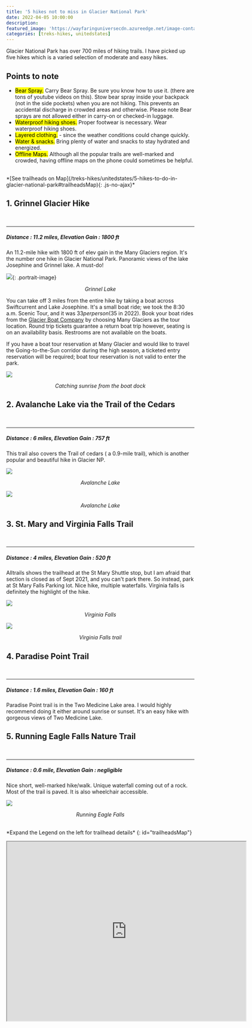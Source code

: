 ```yaml
---
title: '5 hikes not to miss in Glacier National Park'
date: 2022-04-05 10:00:00
description:
featured_image: 'https://wayfaringuniversecdn.azureedge.net/image-container/thumbnails/treks-hikes/glaciernationalparkhikethumbnail.jpg'
categories: [treks-hikes, unitedstates]
---
```


Glacier National Park has over 700 miles of hiking trails. I have picked up five hikes which is a varied selection of moderate and easy hikes.

## Points to note

* <mark>Bear Spray.</mark> Carry Bear Spray. Be sure you know how to use it. (there are tons of youtube videos on this). Stow bear spray inside your backpack (not in the side pockets) when you are not hiking. This prevents an accidental discharge in crowded areas and otherwise. Please note Bear sprays are not allowed either in carry-on or checked-in luggage.
* <mark>Waterproof hiking shoes.</mark> Proper footwear is necessary. Wear waterproof hiking shoes.
* <mark>Layered clothing.</mark> - since the weather conditions could change quickly.
* <mark>Water & snacks.</mark> Bring plenty of water and snacks to stay hydrated and energized.
* <mark>Offline Maps.</mark> Although all the popular trails are well-marked and crowded, having offline maps on the phone could sometimes be helpful.


<br>
*[See trailheads on Map](/treks-hikes/unitedstates/5-hikes-to-do-in-glacier-national-park#trailheadsMap){: .js-no-ajax}*
<br>

## 1. Grinnel Glacier Hike
<br>

---

##### Distance : _11.2 miles_, Elevation Gain : _1800 ft_

An 11.2-mile hike with 1800 ft of elev gain in the Many Glaciers region. It's the number one hike in Glacier National Park. Panoramic views of the lake Josephine and Grinnel lake. A must-do!

![]({{site.data.settings.basic_settings.cdn_url}}/treks-hikes/glaciernationalparkhikes/grinellglacier.jpg){: .portrait-image}
*<center class="image-caption">Grinnel Lake</center>*

You can take off 3 miles from the entire hike by taking a boat across Swiftcurrent and Lake Josephine. It's a small boat ride; we took the 8:30 a.m. Scenic Tour, and it was $33 per person ($35 in 2022). Book your boat rides from the [Glacier Boat Company](https://glacierparkboats.com/) by choosing Many Glaciers as the tour location. Round trip tickets guarantee a return boat trip however, seating is on an availability basis. Restrooms are not available on the boats.
<br>

If you have a boat tour reservation at Many Glacier and would like to travel the Going-to-the-Sun corridor during the high season, a ticketed entry reservation will be required; boat tour reservation is not valid to enter the park.

![]({{site.data.settings.basic_settings.cdn_url}}/treks-hikes/glaciernationalparkhikes/manyglaciersunrise.jpg)
*<center class="image-caption">Catching sunrise from the boat dock</center>*

## 2. Avalanche Lake via the Trail of the Cedars
<br>

---

##### Distance : _6 miles_, Elevation Gain : _757 ft_

This trail also covers the Trail of cedars ( a 0.9-mile trail), which is another popular and beautiful hike in Glacier NP.

![]({{site.data.settings.basic_settings.cdn_url}}/treks-hikes/glaciernationalparkhikes/avalanchelake.jpg)
*<center class="image-caption">Avalanche Lake</center>*

![]({{site.data.settings.basic_settings.cdn_url}}/treks-hikes/glaciernationalparkhikes/avalanchelakeglaciernationalpark.jpg)
*<center class="image-caption">Avalanche Lake</center>*


## 3. St. Mary and Virginia Falls Trail
<br>

---

##### Distance : _4 miles_, Elevation Gain : _520 ft_

Alltrails shows the trailhead at the St Mary Shuttle stop, but I am afraid that section is closed as of Sept 2021, and you can't park there. So instead, park at St Mary Falls Parking lot. Nice hike, multiple waterfalls. Virginia falls is definitely the highlight of the hike.

![]({{site.data.settings.basic_settings.cdn_url}}/treks-hikes/glaciernationalparkhikes/virginiafalls.jpg)
*<center class="image-caption">Virginia Falls</center>*

![]({{site.data.settings.basic_settings.cdn_url}}/treks-hikes/glaciernationalparkhikes/stmaryfallstrail.jpg)
*<center class="image-caption">Virginia Falls trail</center>*


## 4. Paradise Point Trail
<br>

---

##### Distance : _1.6 miles_, Elevation Gain : _160 ft_

Paradise Point trail is in the Two Medicine Lake area. I would highly recommend doing it either around sunrise or sunset. It's an easy hike with gorgeous views of Two Medicine Lake.

## 5. Running Eagle Falls Nature Trail
<br>

---

##### Distance : _0.6 mile_, Elevation Gain : _negligible_

Nice short, well-marked hike/walk. Unique waterfall coming out of a rock. Most of the trail is paved. It is also wheelchair accessible.

![]({{site.data.settings.basic_settings.cdn_url}}/treks-hikes/glaciernationalparkhikes/runningeaglefalls.jpg)
*<center class="image-caption">Running Eagle Falls</center>*


<br>
*Expand the Legend on the left for trailhead details*
{: id="trailheadsMap"}
<p class="responsive-iframe-container">
  <iframe iframe class="responsive-iframe" src="https://www.google.com/maps/d/embed?mid=1wQ_lNdrgRTjEe0UMPRst12LS-zD4DTmu" width="640" height="480"></iframe>
</p>
<br>


